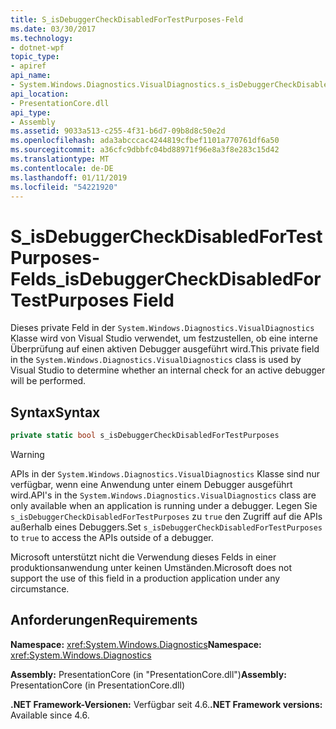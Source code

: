 ```yaml
---
title: S_isDebuggerCheckDisabledForTestPurposes-Feld
ms.date: 03/30/2017
ms.technology:
- dotnet-wpf
topic_type:
- apiref
api_name:
- System.Windows.Diagnostics.VisualDiagnostics.s_isDebuggerCheckDisabledForTestPurposes
api_location:
- PresentationCore.dll
api_type:
- Assembly
ms.assetid: 9033a513-c255-4f31-b6d7-09b8d8c50e2d
ms.openlocfilehash: ada3abcccac4244819cfbef1101a770761df6a50
ms.sourcegitcommit: a36cfc9dbbfc04bd88971f96e8a3f8e283c15d42
ms.translationtype: MT
ms.contentlocale: de-DE
ms.lasthandoff: 01/11/2019
ms.locfileid: "54221920"
---
```

# <a name="sisdebuggercheckdisabledfortestpurposes-field"></a><span data-ttu-id="568ed-102">S_isDebuggerCheckDisabledForTestPurposes-Feld</span><span class="sxs-lookup"><span data-stu-id="568ed-102">s_isDebuggerCheckDisabledForTestPurposes Field</span></span>

<span data-ttu-id="568ed-103">Dieses private Feld in der `System.Windows.Diagnostics.VisualDiagnostics` Klasse wird von Visual Studio verwendet, um festzustellen, ob eine interne Überprüfung auf einen aktiven Debugger ausgeführt wird.</span><span class="sxs-lookup"><span data-stu-id="568ed-103">This private field in the `System.Windows.Diagnostics.VisualDiagnostics` class is used by Visual Studio to determine whether an internal check for an active debugger will be performed.</span></span>

## <a name="syntax"></a><span data-ttu-id="568ed-104">Syntax</span><span class="sxs-lookup"><span data-stu-id="568ed-104">Syntax</span></span>
  
```csharp  
private static bool s_isDebuggerCheckDisabledForTestPurposes
```
  
> [!WARNING]
>  <span data-ttu-id="568ed-105">APIs in der `System.Windows.Diagnostics.VisualDiagnostics` Klasse sind nur verfügbar, wenn eine Anwendung unter einem Debugger ausgeführt wird.</span><span class="sxs-lookup"><span data-stu-id="568ed-105">API's in the `System.Windows.Diagnostics.VisualDiagnostics` class are only available when an application is running under a debugger.</span></span> <span data-ttu-id="568ed-106">Legen Sie `s_isDebuggerCheckDisabledForTestPurposes` zu `true` den Zugriff auf die APIs außerhalb eines Debuggers.</span><span class="sxs-lookup"><span data-stu-id="568ed-106">Set `s_isDebuggerCheckDisabledForTestPurposes` to `true` to access the APIs outside of a debugger.</span></span>  
>   
>  <span data-ttu-id="568ed-107">Microsoft unterstützt nicht die Verwendung dieses Felds in einer produktionsanwendung unter keinen Umständen.</span><span class="sxs-lookup"><span data-stu-id="568ed-107">Microsoft does not support the use of this field in a production application under any circumstance.</span></span>  

## <a name="requirements"></a><span data-ttu-id="568ed-108">Anforderungen</span><span class="sxs-lookup"><span data-stu-id="568ed-108">Requirements</span></span>

<span data-ttu-id="568ed-109">**Namespace:** <xref:System.Windows.Diagnostics></span><span class="sxs-lookup"><span data-stu-id="568ed-109">**Namespace:** <xref:System.Windows.Diagnostics></span></span>

<span data-ttu-id="568ed-110">**Assembly:** PresentationCore (in "PresentationCore.dll")</span><span class="sxs-lookup"><span data-stu-id="568ed-110">**Assembly:** PresentationCore (in PresentationCore.dll)</span></span>

<span data-ttu-id="568ed-111">**.NET Framework-Versionen:** Verfügbar seit 4.6.</span><span class="sxs-lookup"><span data-stu-id="568ed-111">**.NET Framework versions:** Available since 4.6.</span></span>
